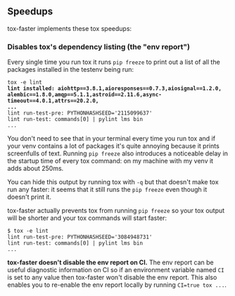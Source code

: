 Speedups
--------

tox-faster implements these tox speedups:

### Disables tox's dependency listing (the "env report")

Every single time you run tox it runs `pip freeze` to print out a list of all
the packages installed in the testenv being run:

<pre><code>tox -e lint
<b>lint installed: aiohttp==3.8.1,aioresponses==0.7.3,aiosignal==1.2.0,
alembic==1.8.0,amqp==5.1.1,astroid==2.11.6,async-timeout==4.0.1,attrs==20.2.0,
...</b>
lint run-test-pre: PYTHONHASHSEED='2115099637'
lint run-test: commands[0] | pylint lms bin
...</code></pre>

You don't need to see that in your terminal every time you run tox and if your
venv contains a lot of packages it's quite annoying because it prints
screenfulls of text. Running `pip freeze` also introduces a noticeable delay in
the startup time of every tox command: on my machine with my venv it adds about
250ms.

You can hide this output by running tox with `-q` but that doesn't make tox run
any faster: it seems that it still runs the `pip freeze` even though it doesn't
print it.

tox-faster actually prevents tox from running `pip freeze` so your tox output
will be shorter and your tox commands will start faster:

```terminal
$ tox -e lint
lint run-test-pre: PYTHONHASHSEED='3084948731'
lint run-test: commands[0] | pylint lms bin
...
```

**tox-faster doesn't disable the env report on CI.**
The env report can be useful diagnostic information on CI so if an environment
variable named `CI` is set to any value then tox-faster won't disable the env report.
This also enables you to re-enable the env report locally by running
`CI=true tox ...`.
